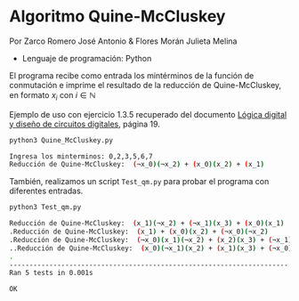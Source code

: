 # Algoritmo Quine-McCluskey

Por Zarco Romero José Antonio & Flores Morán Julieta Melina

- Lenguaje de programación: Python

El programa recibe como entrada los mintérminos de la función de conmutación e imprime el resultado de la reducción de Quine-McCluskey, en formato 
$x_i$ con $i \in \mathbb{N}$

Ejemplo de uso con ejercicio 1.3.5 recuperado del documento [Lógica digital y diseño de circuitos digitales](https://drive.google.com/file/d/1BdCwuwFcSar5W5nPxA98FVNfTxZfd6yg/view), página 19.

```sh
python3 Quine_McCluskey.py 

Ingresa los minterminos: 0,2,3,5,6,7
Reducción de Quine-McCluskey:  (¬x_0)(¬x_2) + (x_0)(x_2) + (x_1)
```

También, realizamos un script `Test_qm.py` para probar el programa con diferentes entradas.

```sh
python3 Test_qm.py 

Reducción de Quine-McCluskey:  (x_1)(¬x_2) + (¬x_1)(x_3) + (x_0)(x_1)
.Reducción de Quine-McCluskey:  (x_1) + (x_0)(x_2) + (¬x_0)(¬x_2)
.Reducción de Quine-McCluskey:  (¬x_0)(x_1)(¬x_2) + (x_2)(x_3) + (¬x_1)(x_3) + (x_0)(¬x_1)(x_2)
..Reducción de Quine-McCluskey:  (x_0)(¬x_1)(x_2) + (x_1)(x_3) + (¬x_0)(¬x_2)(x_3) + (x_0)(x_1)(¬x_2) + (¬x_0)(x_1)(x_2)
.
----------------------------------------------------------------------
Ran 5 tests in 0.001s

OK
```
